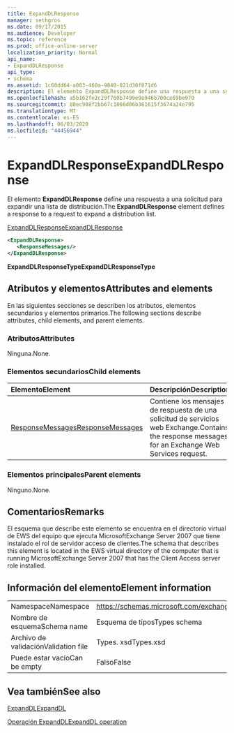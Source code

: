 ```yaml
---
title: ExpandDLResponse
manager: sethgros
ms.date: 09/17/2015
ms.audience: Developer
ms.topic: reference
ms.prod: office-online-server
localization_priority: Normal
api_name:
- ExpandDLResponse
api_type:
- schema
ms.assetid: 1c60dd64-a083-460a-9840-021d30f871d6
description: El elemento ExpandDLResponse define una respuesta a una solicitud para expandir una lista de distribución.
ms.openlocfilehash: a5b162fe2c29f760b7499e9e946b700ce69be970
ms.sourcegitcommit: 88ec988f2bb67c1866d06b361615f3674a24e795
ms.translationtype: MT
ms.contentlocale: es-ES
ms.lasthandoff: 06/03/2020
ms.locfileid: "44456944"
---
```

# <a name="expanddlresponse"></a><span data-ttu-id="4f9d0-103">ExpandDLResponse</span><span class="sxs-lookup"><span data-stu-id="4f9d0-103">ExpandDLResponse</span></span>

<span data-ttu-id="4f9d0-104">El elemento **ExpandDLResponse** define una respuesta a una solicitud para expandir una lista de distribución.</span><span class="sxs-lookup"><span data-stu-id="4f9d0-104">The **ExpandDLResponse** element defines a response to a request to expand a distribution list.</span></span> 
  
[<span data-ttu-id="4f9d0-105">ExpandDLResponse</span><span class="sxs-lookup"><span data-stu-id="4f9d0-105">ExpandDLResponse</span></span>](expanddlresponse.md)
  
```xml
<ExpandDLResponse>
   <ResponseMessages/>
</ExpandDLResponse>
```

 <span data-ttu-id="4f9d0-106">**ExpandDLResponseType**</span><span class="sxs-lookup"><span data-stu-id="4f9d0-106">**ExpandDLResponseType**</span></span>
## <a name="attributes-and-elements"></a><span data-ttu-id="4f9d0-107">Atributos y elementos</span><span class="sxs-lookup"><span data-stu-id="4f9d0-107">Attributes and elements</span></span>

<span data-ttu-id="4f9d0-108">En las siguientes secciones se describen los atributos, elementos secundarios y elementos primarios.</span><span class="sxs-lookup"><span data-stu-id="4f9d0-108">The following sections describe attributes, child elements, and parent elements.</span></span>
  
### <a name="attributes"></a><span data-ttu-id="4f9d0-109">Atributos</span><span class="sxs-lookup"><span data-stu-id="4f9d0-109">Attributes</span></span>

<span data-ttu-id="4f9d0-110">Ninguna.</span><span class="sxs-lookup"><span data-stu-id="4f9d0-110">None.</span></span>
  
### <a name="child-elements"></a><span data-ttu-id="4f9d0-111">Elementos secundarios</span><span class="sxs-lookup"><span data-stu-id="4f9d0-111">Child elements</span></span>

|<span data-ttu-id="4f9d0-112">**Elemento**</span><span class="sxs-lookup"><span data-stu-id="4f9d0-112">**Element**</span></span>|<span data-ttu-id="4f9d0-113">**Descripción**</span><span class="sxs-lookup"><span data-stu-id="4f9d0-113">**Description**</span></span>|
|:-----|:-----|
|[<span data-ttu-id="4f9d0-114">ResponseMessages</span><span class="sxs-lookup"><span data-stu-id="4f9d0-114">ResponseMessages</span></span>](responsemessages.md) <br/> |<span data-ttu-id="4f9d0-115">Contiene los mensajes de respuesta de una solicitud de servicios web Exchange.</span><span class="sxs-lookup"><span data-stu-id="4f9d0-115">Contains the response messages for an Exchange Web Services request.</span></span>  <br/> |
   
### <a name="parent-elements"></a><span data-ttu-id="4f9d0-116">Elementos principales</span><span class="sxs-lookup"><span data-stu-id="4f9d0-116">Parent elements</span></span>

<span data-ttu-id="4f9d0-117">Ninguno.</span><span class="sxs-lookup"><span data-stu-id="4f9d0-117">None.</span></span>
  
## <a name="remarks"></a><span data-ttu-id="4f9d0-118">Comentarios</span><span class="sxs-lookup"><span data-stu-id="4f9d0-118">Remarks</span></span>

<span data-ttu-id="4f9d0-119">El esquema que describe este elemento se encuentra en el directorio virtual de EWS del equipo que ejecuta MicrosoftExchange Server 2007 que tiene instalado el rol de servidor acceso de clientes.</span><span class="sxs-lookup"><span data-stu-id="4f9d0-119">The schema that describes this element is located in the EWS virtual directory of the computer that is running MicrosoftExchange Server 2007 that has the Client Access server role installed.</span></span>
  
## <a name="element-information"></a><span data-ttu-id="4f9d0-120">Información del elemento</span><span class="sxs-lookup"><span data-stu-id="4f9d0-120">Element information</span></span>

|||
|:-----|:-----|
|<span data-ttu-id="4f9d0-121">Namespace</span><span class="sxs-lookup"><span data-stu-id="4f9d0-121">Namespace</span></span>  <br/> |https://schemas.microsoft.com/exchange/services/2006/types  <br/> |
|<span data-ttu-id="4f9d0-122">Nombre de esquema</span><span class="sxs-lookup"><span data-stu-id="4f9d0-122">Schema name</span></span>  <br/> |<span data-ttu-id="4f9d0-123">Esquema de tipos</span><span class="sxs-lookup"><span data-stu-id="4f9d0-123">Types schema</span></span>  <br/> |
|<span data-ttu-id="4f9d0-124">Archivo de validación</span><span class="sxs-lookup"><span data-stu-id="4f9d0-124">Validation file</span></span>  <br/> |<span data-ttu-id="4f9d0-125">Types. xsd</span><span class="sxs-lookup"><span data-stu-id="4f9d0-125">Types.xsd</span></span>  <br/> |
|<span data-ttu-id="4f9d0-126">Puede estar vacío</span><span class="sxs-lookup"><span data-stu-id="4f9d0-126">Can be empty</span></span>  <br/> |<span data-ttu-id="4f9d0-127">Falso</span><span class="sxs-lookup"><span data-stu-id="4f9d0-127">False</span></span>  <br/> |
   
## <a name="see-also"></a><span data-ttu-id="4f9d0-128">Vea también</span><span class="sxs-lookup"><span data-stu-id="4f9d0-128">See also</span></span>



[<span data-ttu-id="4f9d0-129">ExpandDL</span><span class="sxs-lookup"><span data-stu-id="4f9d0-129">ExpandDL</span></span>](expanddl.md)
  
[<span data-ttu-id="4f9d0-130">Operación ExpandDL</span><span class="sxs-lookup"><span data-stu-id="4f9d0-130">ExpandDL operation</span></span>](expanddl-operation.md)

